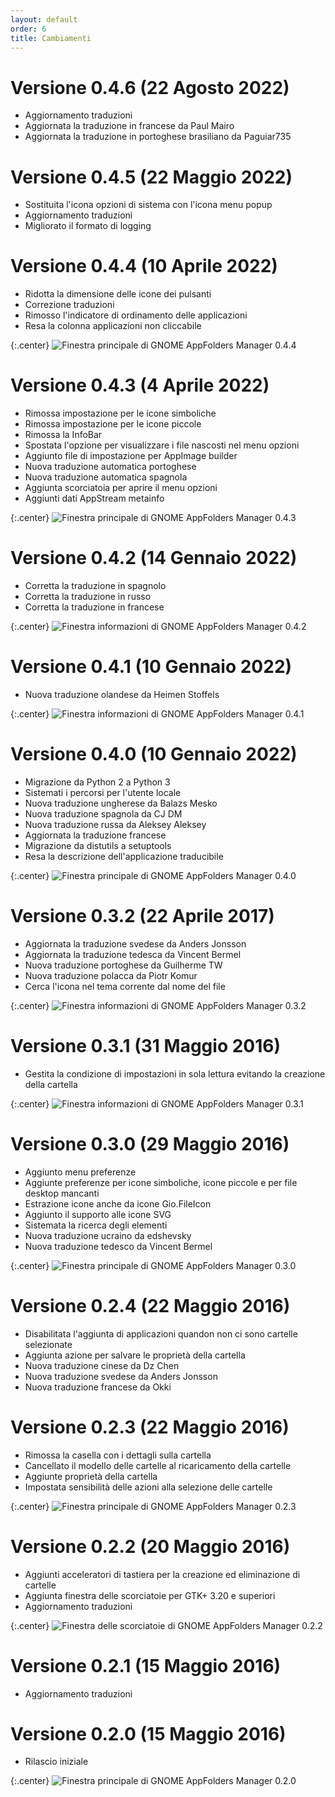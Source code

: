```yaml
---
layout: default
order: 6
title: Cambiamenti
---
```

# Versione 0.4.6 (22 Agosto 2022)
* Aggiornamento traduzioni
* Aggiornata la traduzione in francese da Paul Mairo
* Aggiornata la traduzione in portoghese brasiliano da Paguiar735

# Versione 0.4.5 (22 Maggio 2022)
* Sostituita l'icona opzioni di sistema con l'icona menu popup
* Aggiornamento traduzioni
* Migliorato il formato di logging

# Versione 0.4.4 (10 Aprile 2022)
* Ridotta la dimensione delle icone dei pulsanti
* Correzione traduzioni
* Rimosso l'indicatore di ordinamento delle applicazioni
* Resa la colonna applicazioni non cliccabile

{:.center}
![Finestra principale di GNOME AppFolders Manager 0.4.4](/resources/gnome-appfolders-manager/archive/v0.4.4/italian/main.png)

# Versione 0.4.3 (4 Aprile 2022)
* Rimossa impostazione per le icone simboliche
* Rimossa impostazione per le icone piccole
* Rimossa la InfoBar
* Spostata l'opzione per visualizzare i file nascosti nel menu opzioni
* Aggiunto file di impostazione per AppImage builder
* Nuova traduzione automatica portoghese
* Nuova traduzione automatica spagnola
* Aggiunta scorciatoia per aprire il menu opzioni
* Aggiunti dati AppStream metainfo

{:.center}
![Finestra principale di GNOME AppFolders Manager 0.4.3](/resources/gnome-appfolders-manager/archive/v0.4.3/italian/main.png)

# Versione 0.4.2 (14 Gennaio 2022)
* Corretta la traduzione in spagnolo
* Corretta la traduzione in russo
* Corretta la traduzione in francese

{:.center}
![Finestra informazioni di GNOME AppFolders Manager 0.4.2](/resources/gnome-appfolders-manager/archive/v0.4.2/italian/about.png)

# Versione 0.4.1 (10 Gennaio 2022)
* Nuova traduzione olandese da Heimen Stoffels

{:.center}
![Finestra informazioni di GNOME AppFolders Manager 0.4.1](/resources/gnome-appfolders-manager/archive/v0.4.1/italian/about.png)

# Versione 0.4.0 (10 Gennaio 2022)
* Migrazione da Python 2 a Python 3
* Sistemati i percorsi per l'utente locale
* Nuova traduzione ungherese da Balazs Mesko
* Nuova traduzione spagnola da CJ DM
* Nuova traduzione russa da Aleksey Aleksey
* Aggiornata la traduzione francese
* Migrazione da distutils a setuptools
* Resa la descrizione dell'applicazione traducibile

{:.center}
![Finestra principale di GNOME AppFolders Manager 0.4.0](/resources/gnome-appfolders-manager/archive/v0.4.0/italian/main.png)

# Versione 0.3.2 (22 Aprile 2017)
* Aggiornata la traduzione svedese da Anders Jonsson
* Aggiornata la traduzione tedesca da Vincent Bermel
* Nuova traduzione portoghese da Guilherme TW
* Nuova traduzione polacca da Piotr Komur
* Cerca l'icona nel tema corrente dal nome del file

{:.center}
![Finestra informazioni di GNOME AppFolders Manager 0.3.2](/resources/gnome-appfolders-manager/archive/v0.3.2/italian/about.png)

# Versione 0.3.1 (31 Maggio 2016)
* Gestita la condizione di impostazioni in sola lettura evitando la creazione della cartella

{:.center}
![Finestra informazioni di GNOME AppFolders Manager 0.3.1](/resources/gnome-appfolders-manager/archive/v0.3.1/italian/about.png)

# Versione 0.3.0 (29 Maggio 2016)

* Aggiunto menu preferenze
* Aggiunte preferenze per icone simboliche, icone piccole e per file desktop mancanti
* Estrazione icone anche da icone Gio.FileIcon
* Aggiunto il supporto alle icone SVG
* Sistemata la ricerca degli elementi
* Nuova traduzione ucraino da edshevsky
* Nuova traduzione tedesco da Vincent Bermel

{:.center}
![Finestra principale di GNOME AppFolders Manager 0.3.0](/resources/gnome-appfolders-manager/archive/v0.3.0/italian/main.png)

# Versione 0.2.4 (22 Maggio 2016)

* Disabilitata l'aggiunta di applicazioni quandon non ci sono cartelle selezionate
* Aggiunta azione per salvare le propriet&agrave; della cartella
* Nuova traduzione cinese da Dz Chen
* Nuova traduzione svedese da Anders Jonsson
* Nuova traduzione francese da Okki

# Versione 0.2.3 (22 Maggio 2016)

* Rimossa la casella con i dettagli sulla cartella
* Cancellato il modello delle cartelle al ricaricamento della cartelle
* Aggiunte propriet&agrave; della cartella
* Impostata sensibilit&agrave; delle azioni alla selezione delle cartelle

{:.center}
![Finestra principale di GNOME AppFolders Manager 0.2.3](/resources/gnome-appfolders-manager/archive/v0.2.3/italian/main.png)

# Versione 0.2.2 (20 Maggio 2016)

* Aggiunti acceleratori di tastiera per la creazione ed eliminazione di cartelle
* Aggiunta finestra delle scorciatoie per GTK+ 3.20 e superiori
* Aggiornamento traduzioni

{:.center}
![Finestra delle scorciatoie di GNOME AppFolders Manager 0.2.2](/resources/gnome-appfolders-manager/archive/v0.2.2/italian/shortcuts.png)

# Versione 0.2.1 (15 Maggio 2016)

* Aggiornamento traduzioni


# Versione 0.2.0 (15 Maggio 2016)

* Rilascio iniziale

{:.center}
![Finestra principale di GNOME AppFolders Manager 0.2.0](/resources/gnome-appfolders-manager/archive/v0.2.0/italian/main.png)